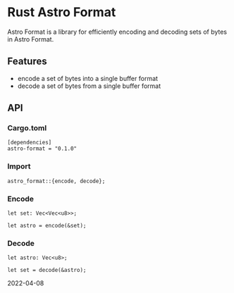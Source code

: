 # Rust Astro Format

Astro Format is a library for efficiently encoding and decoding sets of bytes in Astro Format.

## Features

- encode a set of bytes into a single buffer format
- decode a set of bytes from a single buffer format

## API

### Cargo.toml

```
[dependencies]
astro-format = "0.1.0"
```

### Import

```
astro_format::{encode, decode};
```

### Encode

```
let set: Vec<Vec<u8>>;

let astro = encode(&set);
```

### Decode

```
let astro: Vec<u8>;

let set = decode(&astro);
```

2022-04-08
